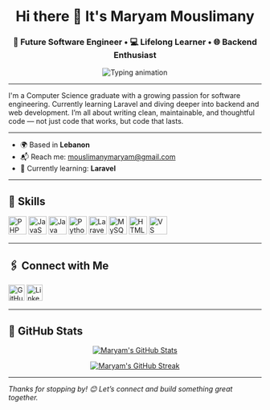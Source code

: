 <p align="center">
  <h1 align="center">Hi there 👋 It's Maryam Mouslimany</h1>
  <h3 align="center">🎯 Future Software Engineer • 💻 Lifelong Learner • 🌐 Backend Enthusiast</h3>
</p>

<p align="center">
  <img src="https://readme-typing-svg.herokuapp.com?font=Fira+Code&size=22&duration=3000&pause=1000&color=FFAFCC&center=true&vCenter=true&width=435&lines=Always+learning+new+things.;Building+clean+%26+thoughtful+code.;Laravel+%7C+PHP+%7C+JavaScript" alt="Typing animation" />
</p>

---

I'm a Computer Science graduate with a growing passion for software engineering. Currently learning Laravel and diving deeper into backend and web development. I’m all about writing clean, maintainable, and thoughtful code — not just code that works, but code that lasts.

---

- 🌍 Based in **Lebanon**  
- 📬 Reach me: [mouslimanymaryam@gmail.com](mailto:mouslimanymaryam@gmail.com)  
- 🔭 Currently learning: **Laravel**  

---

## 🧠 Skills

<p align="left">
  <a href="https://www.php.net/" target="_blank"><img src="https://raw.githubusercontent.com/danielcranney/readme-generator/main/public/icons/skills/php-colored.svg" width="36" height="36" alt="PHP" /></a>
  <a href="https://developer.mozilla.org/en-US/docs/Web/JavaScript" target="_blank"><img src="https://raw.githubusercontent.com/danielcranney/readme-generator/main/public/icons/skills/javascript-colored.svg" width="36" height="36" alt="JavaScript" /></a>
  <a href="https://www.oracle.com/java/" target="_blank"><img src="https://raw.githubusercontent.com/danielcranney/readme-generator/main/public/icons/skills/java-colored.svg" width="36" height="36" alt="Java" /></a>
  <a href="https://www.python.org/" target="_blank"><img src="https://raw.githubusercontent.com/danielcranney/readme-generator/main/public/icons/skills/python-colored.svg" width="36" height="36" alt="Python" /></a>
  <a href="https://laravel.com/" target="_blank"><img src="https://raw.githubusercontent.com/danielcranney/readme-generator/main/public/icons/skills/laravel-colored.svg" width="36" height="36" alt="Laravel" /></a>
  <a href="https://www.mysql.com/" target="_blank"><img src="https://raw.githubusercontent.com/danielcranney/readme-generator/main/public/icons/skills/mysql-colored.svg" width="36" height="36" alt="MySQL" /></a>
  <a href="https://developer.mozilla.org/en-US/docs/Glossary/HTML5" target="_blank"><img src="https://raw.githubusercontent.com/danielcranney/readme-generator/main/public/icons/skills/html5-colored.svg" width="36" height="36" alt="HTML5" /></a>
  <a href="https://code.visualstudio.com/" target="_blank"><img src="https://raw.githubusercontent.com/danielcranney/readme-generator/main/public/icons/skills/visualstudiocode-colored.svg" width="36" height="36" alt="VS Code" /></a>
</p>

---

## 🖇️ Connect with Me

<p align="left">
  <a href="https://github.com/maryam-mouslimany" target="_blank"><img src="https://raw.githubusercontent.com/danielcranney/readme-generator/main/public/icons/socials/github.svg" width="32" height="32" alt="GitHub" /></a>
  <a href="https://www.linkedin.com/in/maryam-mouslimany" target="_blank"><img src="https://raw.githubusercontent.com/danielcranney/readme-generator/main/public/icons/socials/linkedin.svg" width="32" height="32" alt="LinkedIn" /></a>
</p>

---

## 🏅 GitHub Stats

<p align="center">
  <a href="http://www.github.com/maryam-mouslimany">
    <img src="https://github-readme-stats.vercel.app/api?username=maryam-mouslimany&show_icons=true&hide_border=true&title_color=ffafcc&text_color=a2d2ff&icon_color=bde0fe&bg_color=000000" alt="Maryam's GitHub Stats" />
  </a>
</p>

<p align="center">
  <a href="http://www.github.com/maryam-mouslimany">
    <img src="https://github-readme-streak-stats.herokuapp.com/?user=maryam-mouslimany&hide_border=true&background=000000&ring=ffafcc&fire=ffafcc&currStreakLabel=ffafcc&currStreakNum=a2d2ff&sideNums=a2d2ff&sideLabels=bde0fe&dates=ffc8dd" alt="Maryam's GitHub Streak" />
  </a>
</p>


---

*Thanks for stopping by! 😊 Let’s connect and build something great together.*
